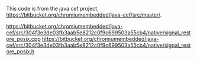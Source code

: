 This code is from the java cef project, https://bitbucket.org/chromiumembedded/java-cef/src/master/.

https://bitbucket.org/chromiumembedded/java-cef/src/304f3e3de03fb3aab5e8212c0f9c699503a55cb4/native/signal_restore_posix.cpp
https://bitbucket.org/chromiumembedded/java-cef/src/304f3e3de03fb3aab5e8212c0f9c699503a55cb4/native/signal_restore_posix.h




